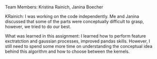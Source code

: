 Team Members: Kristina Rainich, Janina Boecher

KRainich: I was working on the code independently. Me and Janina discussed that some of the parts were conceptually difficult to grasp, however, we tried to do our best. 


What was learned in this assignment: I learned how to perform feature exctratction and gaussian processes, improved pandas skills. However, I still need to spend some more time on understanding the conceptual idea behind this algorithm and how to choose between the kernels. 
